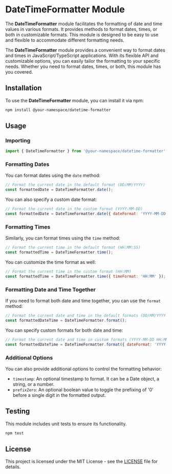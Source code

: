 # DateTimeFormatter Module

The **DateTimeFormatter** module facilitates the formatting of date and time values in various formats. It provides methods to format dates, times, or both in customizable formats. This module is designed to be easy to use and flexible to accommodate different formatting needs.

The **DateTimeFormatter** module provides a convenient way to format dates and times in JavaScript/TypeScript applications. With its flexible API and customizable options, you can easily tailor the formatting to your specific needs. Whether you need to format dates, times, or both, this module has you covered.

## Installation

To use the **DateTimeFormatter** module, you can install it via npm:

```bash
npm install @your-namespace/datetime-formatter
```

## Usage

### Importing

```javascript
import { DateTimeFormatter } from '@your-namespace/datetime-formatter';
```

### Formatting Dates

You can format dates using the `date` method:

```javascript
// Format the current date in the default format (DD/MM/YYYY)
const formattedDate = DateTimeFormatter.date();
```

You can also specify a custom date format:

```javascript
// Format the current date in the custom format (YYYY-MM-DD)
const formattedDate = DateTimeFormatter.date({ dateFormat: 'YYYY-MM-DD' });
```

### Formatting Times

Similarly, you can format times using the `time` method:

```javascript
// Format the current time in the default format (HH:MM:SS)
const formattedTime = DateTimeFormatter.time();
```

You can customize the time format as well:

```javascript
// Format the current time in the custom format (HH:MM)
const formattedTime = DateTimeFormatter.time({ timeFormat: 'HH:MM' });
```

### Formatting Date and Time Together

If you need to format both date and time together, you can use the `format` method:

```javascript
// Format the current date and time in the default formats (DD/MM/YYYY HH:MM:SS)
const formattedDateTime = DateTimeFormatter.format();
```

You can specify custom formats for both date and time:

```javascript
// Format the current date and time in custom formats (YYYY-MM-DD HH:MM)
const formattedDateTime = DateTimeFormatter.format({ dateFormat: 'YYYY-MM-DD', timeFormat: 'HH:MM' });
```

### Additional Options

You can also provide additional options to control the formatting behavior:

- `timestamp`: An optional timestamp to format. It can be a Date object, a string, or a number.
- `prefixZero`: An optional boolean value to toggle the prefixing of '0' before a single digit in the formatted output.


## Testing

This module includes unit tests to ensure its functionality.

```bash
npm test
```

## License

This project is licensed under the MIT License - see the [LICENSE](LICENSE) file for details.